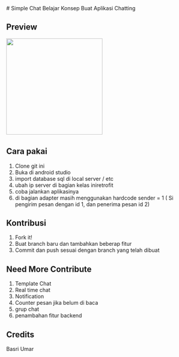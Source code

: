 <snippet>
<content>
# Simple Chat
Belajar Konsep Buat Aplikasi Chatting


## Preview
<img src="https://github.com/basriumar12/ChatSimple_RestApiPhpNative/blob/master/img/img1.png" width="256"/>&nbsp;

## Cara pakai
1. Clone git ini
2. Buka di android studio
3. import database sql di local server / etc
4. ubah ip server di bagian kelas iniretrofit
5. coba jalankan aplikasinya
6. di bagian adapter masih menggunakan hardcode sender = 1 ( Si pengirim pesan dengan id 1, dan penerima pesan id 2)

## Kontribusi
1. Fork it!
2. Buat branch baru dan tambahkan beberap fitur
3. Commit dan push sesuai dengan branch yang telah dibuat
## Need More Contribute
1. Template Chat
2. Real time chat 
3. Notification 
4. Counter pesan jika belum di baca
5. grup chat
6. penambahan fitur backend




## Credits
Basri Umar
</content>
</snippet>
